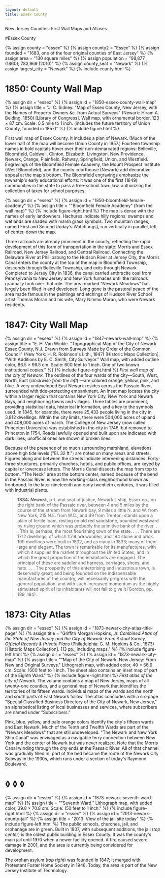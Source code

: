 ```yaml
---
layout: default
title: Essex County
---
```


<p class="type">New Jersey Counties: First Wall Maps and Atlases</p>

#Essex County

{% assign county = "essex" %}
{% assign county2 = "Essex" %}
{% assign founded = "1683, one of the four original counties of East Jersey" %}
{% assign area = "130 square miles" %}
{% assign population = "98,877 (1860); 783,969 (2010)" %}
{% assign county_seat = "Newark" %}
{% assign largest_city = "Newark" %}
{% include county.html %}

<h1 class="fancy">1850: County Wall Map</h1>

{% assign dir = "essex" %}
{% assign id = "1850-essex-county-wall-map" %}
{% assign title = "J. C. Sidney. &quot;Map of Essex County, New Jersey, with the Names of Property Owners &c. from Actual Surveys&quot; (Newark: Hiram A. Belding, 1850) [Library of Congress]. Wall map, with ornamental border, 123 × 87 cm. Scale: 0.5 mile to 1 inch. (includes the future territory of Union County, founded in 1857)" %}
{% include figure.html %}
<p class="dropCap">
	First wall map of Essex County. It includes a plan of Newark. (Much of the lower half of the map will become Union County in 1857.) Fourteen township names in bold capitals hover over their non-demarcated regions: Belleville, Bloomfield, Caldwell, Clinton, Elizabeth, Livingston, New Providence, Newark, Orange, Plainfield, Rahway, Springfield, Union, and Westfield. Engravings of the Bloomfield Female Academy, the Mount Prospect Institute (West Bloomfield), and the county courthouse (Newark) add decorative appeal at the map's bottom. The Bloomfield engravings emphasize the township's early educational efforts: it was one of the first (1849) communities in the state to pass a free-school town law, authorizing the collection of taxes for school purposes.
</p>

{% assign dir = "essex" %}
{% assign id = "1850-bloomfield-female-academy" %}
{% assign title = "&quot;Bloomfield Female Academy&quot; (from the wall map)" %}
{% include figure-right.html %}
The map is dense with the names of early landowners. Hachures indicate hilly regions; swamps and wetlands are shaded with marsh grass symbols. Two mountain ranges, named First and Second (today's Watchungs), run vertically in parallel, left of center, down the map.

Three railroads are already prominent in the county, reflecting the rapid development of this form of transportation in the state: Morris and Essex Railroad, New Jersey Railroad, and Central Railroad. Connecting the Delaware River at Phillipsburg to the Hudson River at Jersey City, the Morris Canal enters the county at the top of the map in Bloomfield Township, descends through Belleville Township, and exits through Newark. Completed to Jersey City in 1836, the canal carried anthracite coal from Pennsylvania to New Jersey and New York furnaces until the railroads gradually took over that role. The area marked "Newark Meadows" has largely been filled in and developed. Long gone is the pastoral peace of the area made famous in the paintings and etchings of Hudson River School artist Thomas Moran and his wife, Mary Nimmo Moran, who were Newark residents.

<h1 class="fancy">1847: City Wall Map</h1>

{% assign dir = "essex" %}
{% assign id = "1847-newark-wall-map" %}
{% assign title = "E. H. Van Winkle. &quot;Topographical Map of the City of Newark Essex County, N.J. Drawn from Surveys Made by Order of the Common Council&quot; (New York: H. R. Robinson's Lith., 1847) [Historic Maps Collection]. &quot;With Additions by E. C. Smith, City Surveyor.&quot; Wall map, with added outline color, 86.5 × 96.5 cm. Scale: 600 feet to 1 inch. One of two known institutional copies." %}
{% include figure-right.html %}
_First wall map of the city of Newark._ The outlines of the four wards of the city—South, West, North, East (_clockwise from the left_) —are colored orange, yellow, pink, and blue. A very undeveloped East Newark resides across the Passaic River, surrounded with tide-protecting embankment. An inset map locates the city within a larger region that contains New York City, New York and Newark Bays, and neighboring towns and villages. Three tables are prominent, providing statistical data, historical information, and a key to the symbols used. In 1845, for example, there were 25,433 people living in the city in 3,812 dwellings. Within the city limits, there were 504,000 acres of upland and 408,000 acres of marsh. The College of New Jersey (now called Princeton University) was established in the city in 1746, but removed to Princeton in 1754. Roads lawfully opened and built upon are indicated with dark lines; unofficial ones are shown in broken lines.

Because of the presence of so much surrounding marshland, elevations above high tide levels ("El. 32 ft.") are noted on many areas and streets. Figures along and between the streets indicate intervening distances. Forty-three structures, primarily churches, hotels, and public offices, are keyed by capital or lowercase letters. The Morris Canal dissects the map from top to bottom. "The Neck" area at the bottom center, named because of the bend in the Passaic River, is now the working-class neighborhood known as Ironbound. In the later nineteenth and early twentieth centuries, it was filled with industrial plants.

>**1834:** _**Newark**_, p-t, and seat of justice, Newark t-ship, Essex co., on the right bank of the Passaic river, between 4 and 5 miles by the course of the stream from Newark bay, 9 miles a little N. and W. from New York, 215 N.E. from W.C., and 49 from Trenton; stands upon a plain of fertile loam, resting on old red sandstone, bounded westward by rising ground which was probably the primitive bank of the river. . . . This is, perhaps, the most flourishing town of the state. . . . There are 1712 dwellings, of which 1518 are wooden, and 194 stone and brick. 109 dwellings were built in 1832, and as many in 1833; many of them large and elegant. The town is remarkable for its manufactures, with which it supplies the market throughout the United States; and in which the great proportion of the inhabitants are engaged. The principal of these are saddler and harness, carriages, shoes, and hats. . . . The prosperity of this enterprising and industrious town, is deservedly great; and being founded on the indispensable manufactures of the country, will necessarily progress with the general population, and with such increased momentum as the highly stimulated spirit of its inhabitants will not fail to give it [Gordon, pp. 189, 194].

<h1 class="fancy">1873: City Atlas</h1>

{% assign dir = "essex" %}
{% assign id = "1873-newark-city-atlas-title-page" %}
{% assign title = "Griffith Morgan Hopkins, Jr. _Combined Atlas of the State of New Jersey and the City of Newark: From Actual Survey, Official Records & Private Plans_ (Philadelphia: G. M. Hopkins & Co., 1873) [Historic Maps Collection]. 113 pp., including maps." %}
{% include figure-left.html %}
{% assign dir = "essex" %}
{% assign id = "1873-newark-city-map" %}
{% assign title = "&quot;Map of the City of Newark, New Jersey: From New and Original Surveys.&quot; Lithograph map, with added color, 40 × 56.6 cm. Scale: 1600 feet to 1 inch. The sheet also contains an inset map of part of the Eighth Ward." %}
{% include figure-right.html %}
_First atlas of the city of Newark_. The volume contains a map of New Jersey, maps of all twenty-one counties, and a general map of Newark that identifies the territories of its fifteen wards. Individual maps of the wards and the north and south parts of East Newark follow. The atlas concludes with a six-page "Special Classified Business Directory of the City of Newark, New Jersey," an alphabetical listing of local businesses and services, where subscribers are named under "Subscribers."

Pink, blue, yellow, and pale orange colors identify the city's fifteen wards and East Newark. Much of the Tenth and Twelfth Wards are part of the "Newark Meadows" that are still undeveloped. "The Newark and New York Ship Canal" was envisaged as a navigable ferry connection between New York and the center of Newark but was never realized. Note that the Morris Canal winding through the city ends at the Passaic River. All of that channel was gradually filled in; part of the bed became the route of the Newark City Subway in the 1930s, which runs under a section of today's Raymond Boulevard.

<h1 class="fancy nobg">◊ ◊ ◊</h1>

{% assign dir = "essex" %}
{% assign id = "1873-newark-seventh-ward-map" %}
{% assign title = "&quot;Seventh Ward.&quot; Lithograph map, with added color, 39.8 × 70.8 cm. Scale: 150 feet to 1 inch." %}
{% include figure-right.html %}
{% assign dir = "essex" %}
{% assign id = "2013-newark-county-jail" %}
{% assign title = "2013: View of the jail site today" %}
{% include figure-left.html %}
The public schools, churches, jail, and orphanage are in green. Built in 1837, with subsequent additions, the jail (_top center_) is the oldest public building in Essex County. It was the county's main jail until 1970 when a newer facility opened. A fire caused severe damage in 2001, and the area is currently being considered for development.

The orphan asylum (_top right_) was founded in 1847; it merged with Protestant Foster Home Society in 1948. Today, the area is part of the New Jersey Institute of Technology.